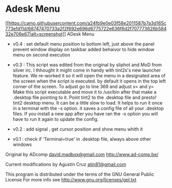 Adesk Menu
=========
[[https://camo.githubusercontent.com/a24fb9e0e03f58e2011587b7a3d165c773efd11d/68747470733a2f2f692e696d6775722e636f6d2f707773626b58432e706e67|alt=screenshot]]
 ADesk Menu
   - v0.4 : set default menu position to bottom left, just above the panel
   			prevent window display on taskbar
   			added behaivor to hide window menu on second execution
   
   - v0.3 :    This script was edited from the original by sliphot and MoD from silver irc.
   I thhought it might come in handy with tint2s's new launcher feature.
   We re-worked it so it will open the menu in a designated area of the screen when the script is executed. 
   by default it opens in the top left corner of the screen. To adjust go to line 369 and adjust x= and y=
   Make this script executable and move it to /usr/bin after that make a .desktop file pointing to it.
   Point tint2 to the .desktop file and presto! tint2 desktop menu. It can be a little slow to load.
   It helps to run it once in a terminal with the -s option. it saves a config file of all your .desktop files.
   If you install a new app after you have ran the -s option you will have to run it again to update the config. 
 
   - v0.2 : add signal , get cursor position and show menu whith it
			
   - v0.1 : check if 'Terminal=true' in .desktop file, always above other windows

   Original by ADcomp <david.madbox@gmail.com>
      http://www.ad-comp.be/
      
   Current modifications by Agustín Cruz <atin81@gmail.com>

   This program is distributed under the terms of the GNU General Public License
   For more info see http://www.gnu.org/licenses/gpl.txt
